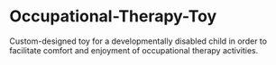 # Occupational-Therapy-Toy
Custom-designed toy for a developmentally disabled child in order to facilitate comfort and enjoyment of occupational therapy activities.
